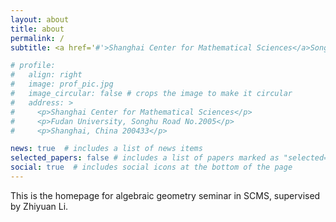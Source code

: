 ```yaml
---
layout: about
title: about
permalink: /
subtitle: <a href='#'>Shanghai Center for Mathematical Sciences</a>Songhu Road No.2005, Shanghai, China.

# profile: 
#   align: right
#   image: prof_pic.jpg
#   image_circular: false # crops the image to make it circular
#   address: >
#     <p>Shanghai Center for Mathematical Sciences</p>
#     <p>Fudan University, Songhu Road No.2005</p>
#     <p>Shanghai, China 200433</p>

news: true  # includes a list of news items
selected_papers: false # includes a list of papers marked as "selected={true}"
social: true  # includes social icons at the bottom of the page
---
```


This is the homepage for algebraic geometry seminar in SCMS, supervised by Zhiyuan Li.
